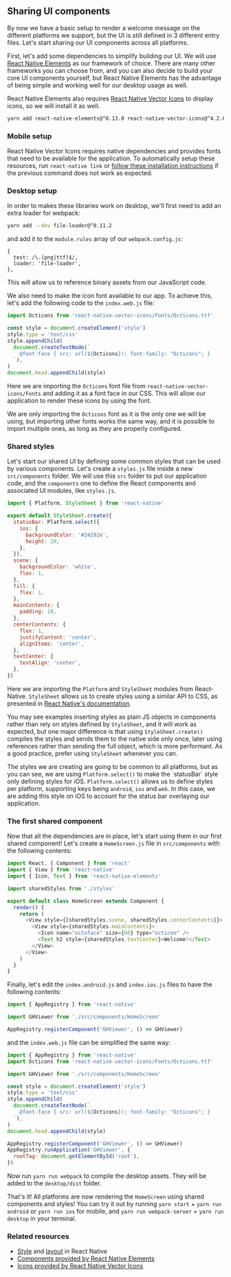 ## Sharing UI components

By now we have a basic setup to render a welcome message on the different platforms we support, but the UI is still defined in 3 different entry files. Let's start sharing our UI components across all platforms.

First, let's add some dependencies to simplify building our UI. We will use [React Native Elements](https://react-native-training.github.io/react-native-elements/) as our framework of choice. There are many other frameworks you can choose from, and you can also decide to build your core UI components yourself, but React Native Elements has the advantage of being simple and working well for our desktop usage as well.

React Native Elements also requires [React Native Vector Icons](https://github.com/oblador/react-native-vector-icons) to display icons, so we will install it as well.

```bash
yarn add react-native-elements@^0.13.0 react-native-vector-icons@^4.2.0
```

### Mobile setup

React Native Vector Icons requires native dependencies and provides fonts that need to be available for the application. To automatically setup these resources, run `react-native link` or [follow these installation instructions](https://github.com/oblador/react-native-vector-icons#installation) if the previous command does not work as expected.

### Desktop setup

In order to makes these libraries work on desktop, we'll first need to add an extra loader for webpack:

```bash
yarn add --dev file-loader@^0.11.2
```

and add it to the `module.rules` array of our `webpack.config.js`:

```
{
  test: /\.(png|ttf)$/,
  loader: 'file-loader',
},
```

This will allow us to reference binary assets from our JavaScript code.

We also need to make the icon font available to our app. To achieve this, let's add the following code to the `index.web.js` file:

```js
import Octicons from 'react-native-vector-icons/Fonts/Octicons.ttf'

const style = document.createElement('style')
style.type = 'text/css'
style.appendChild(
  document.createTextNode(`
    @font-face { src: url(${Octicons}); font-family: "Octicons"; }
  `),
)
document.head.appendChild(style)
```

Here we are importing the `Octicons` font file from `react-native-vector-icons/Fonts` and adding it as a font face in our CSS. This will allow our application to render these icons by using the font.

We are only importing the `Octicons` font as it is the only one we will be using, but importing other fonts works the same way, and it is possible to import multiple ones, as long as they are properly configured.

### Shared styles

Let's start our shared UI by defining some common styles that can be used by various components. Let's create a `styles.js` file inside a new `src/components` folder. We will use this `src` folder to put our application code, and the `components` one to define the React components and associated UI modules, like `styles.js`.

```js
import { Platform, StyleSheet } from 'react-native'

export default StyleSheet.create({
  statusBar: Platform.select({
    ios: {
      backgroundColor: '#24292e',
      height: 20,
    },
  }),
  scene: {
    backgroundColor: 'white',
    flex: 1,
  },
  fill: {
    flex: 1,
  },
  mainContents: {
    padding: 10,
  },
  centerContents: {
    flex: 1,
    justifyContent: 'center',
    alignItems: 'center',
  },
  textCenter: {
    textAlign: 'center',
  },
})
```

Here we are importing the `Platform` and `StyleSheet` modules from React-Native. `StyleSheet` allows us to create styles using a similar API to CSS, as presented in [React Native's documentation](https://facebook.github.io/react-native/releases/0.42/docs/style.html).

You may see examples inserting styles as plain JS objects in components rather than rely on styles defined by `StyleSheet`, and it will work as expected, but one major difference is that using `StyleSheet.create()` compiles the styles and sends them to the native side only once, later using references rather than sending the full object, which is more performant. As a good practice, prefer using `StyleSheet` whenever you can.

The styles we are creating are going to be common to all platforms, but as you can see, we are using `Platform.select()` to make the \`statusBar\` style only defining styles for iOS. `Platform.select()` allows us to define styles per platform, supporting keys being `android`, `ios` and `web`. In this case, we are adding this style on iOS to account for the status bar overlaying our application.

### The first shared component

Now that all the dependencies are in place, let's start using them in our first shared component! Let's create a `HomeScreen.js` file in `src/components` with the following contents:

```js
import React, { Component } from 'react'
import { View } from 'react-native'
import { Icon, Text } from 'react-native-elements'

import sharedStyles from './styles'

export default class HomeScreen extends Component {
  render() {
    return (
      <View style={[sharedStyles.scene, sharedStyles.centerContents]}>
        <View style={sharedStyles.mainContents}>
          <Icon name="octoface" size={60} type="octicon" />
          <Text h2 style={sharedStyles.textCenter}>Welcome!</Text>
        </View>
      </View>
    )
  }
}
```

Finally, let's edit the `index.android.js` and `index.ios.js` files to have the following contents:

```js
import { AppRegistry } from 'react-native'

import GHViewer from './src/components/HomeScreen'

AppRegistry.registerComponent('GHViewer', () => GHViewer)
```

and the `index.web.js` file can be simplified the same way:

```js
import { AppRegistry } from 'react-native'
import Octicons from 'react-native-vector-icons/Fonts/Octicons.ttf'

import GHViewer from './src/components/HomeScreen'

const style = document.createElement('style')
style.type = 'text/css'
style.appendChild(
  document.createTextNode(`
    @font-face { src: url(${Octicons}); font-family: "Octicons"; }
  `),
)
document.head.appendChild(style)

AppRegistry.registerComponent('GHViewer', () => GHViewer)
AppRegistry.runApplication('GHViewer', {
  rootTag: document.getElementById('root'),
})
```

Now run `yarn run webpack` to compile the desktop assets. They will be added to the `desktop/dist` folder.

That's it! All platforms are now rendering the `HomeScreen` using shared components and styles! You can try it out by running `yarn start` + `yarn run android` or `yarn run ios` for mobile, and `yarn run webpack-server` + `yarn run desktop` in your terminal.

### Related resources

* [Style](http://facebook.github.io/react-native/releases/0.42/docs/style.html) and [layout](http://facebook.github.io/react-native/releases/0.42/docs/flexbox.html) in React Native
* [Components provided by React Native Elements](https://react-native-training.github.io/react-native-elements/API/HTML_style_headings/)
* [Icons provided by React Native Vector Icons](https://oblador.github.io/react-native-vector-icons/)



